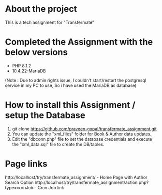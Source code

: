 # About the project
This is a tech assignment for "Transfermate"

# Completed the Assignment with the below versions
* PHP 8.1.2
* 10.4.22-MariaDB 

(Note : Due to admin rights issue, I couldn't start/restart the postgresql service in my PC to use, So i have used the MariaDB as database)

# How to install this Assignment / setup the Database
1. git clone https://github.com/praveen-gopal/transfermate_assignment.git
2. You can update the "xml_files" folder for Book & Author data updates.
3. Edit the "dbconn.php" file to set the database credentials and execute the "xml_data.sql" file to create the DB/tables.

# Page links 
http://localhost/try/transfermate_assignment/  							- Home Page with Author Search Option 
http://localhost/try/transfermate_assignment/action.php?type=cronJob 	- Cron Job link
